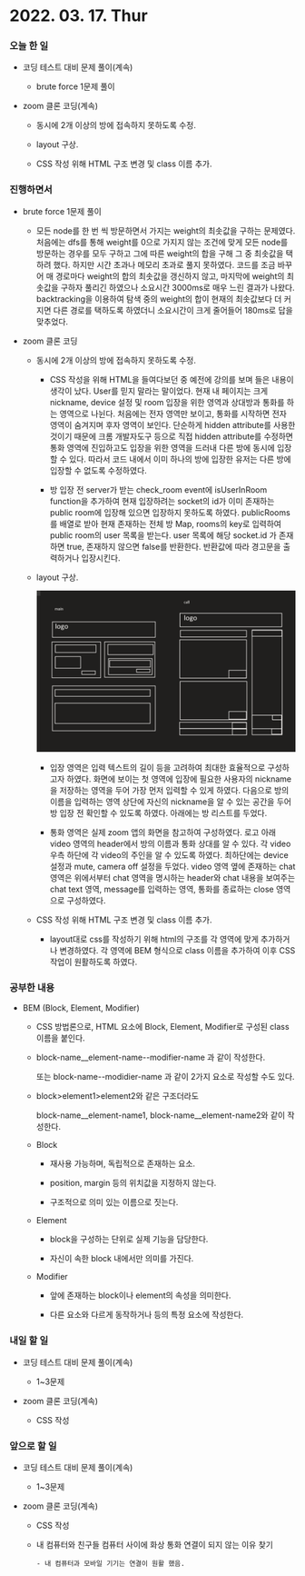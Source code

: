 # 2022. 03. 17. Thur

### 오늘 한 일

- 코딩 테스트 대비 문제 풀이(계속)

  - brute force 1문제 풀이

- zoom 클론 코딩(계속)

  - 동시에 2개 이상의 방에 접속하지 못하도록 수정.

  - layout 구상.

  - CSS 작성 위해 HTML 구조 변경 및 class 이름 추가.

### 진행하면서

- brute force 1문제 풀이

  - 모든 node를 한 번 씩 방문하면서 가지는 weight의 최솟값을 구하는 문제였다. 처음에는 dfs를 통해 weight를 0으로 가지지 않는 조건에 맞게 모든 node를 방문하는 경우를 모두 구하고 그에 따른 weight의 합을 구해 그 중 최솟값을 택하려 했다. 하지만 시간 초과나 메모리 초과로 풀지 못하였다. 코드를 조금 바꾸어 매 경로마다 weight의 합의 최솟값을 갱신하지 않고, 마지막에 weight의 최솟값을 구하자 풀리긴 하였으나 소요시간 3000ms로 매우 느린 결과가 나왔다. backtracking을 이용하여 탐색 중의 weight의 합이 현재의 최솟값보다 더 커지면 다른 경로를 택하도록 하였더니 소요시간이 크게 줄어들어 180ms로 답을 맞추었다.

- zoom 클론 코딩

  - 동시에 2개 이상의 방에 접속하지 못하도록 수정.

    - CSS 작성을 위해 HTML을 들여다보던 중 예전에 강의를 보며 들은 내용이 생각이 났다. User를 믿지 말라는 말이었다. 현재 내 페이지는 크게 nickname, device 설정 및 room 입장을 위한 영역과 상대방과 통화를 하는 영역으로 나뉜다. 처음에는 전자 영역만 보이고, 통화를 시작하면 전자 영역이 숨겨지며 후자 영역이 보인다. 단순하게 hidden attribute를 사용한 것이기 때문에 크롬 개발자도구 등으로 직접 hidden attribute를 수정하면 통화 영역에 진입하고도 입장을 위한 영역을 드러내 다른 방에 동시에 입장할 수 있다. 따라서 코드 내에서 이미 하나의 방에 입장한 유저는 다른 방에 입장할 수 없도록 수정하였다.

    - 방 입장 전 server가 받는 check_room event에 isUserInRoom function을 추가하여 현재 입장하려는 socket의 id가 이미 존재하는 public room에 입장해 있으면 입장하지 못하도록 하였다. publicRooms를 배열로 받아 현재 존재하는 전체 방 Map, rooms의 key로 입력하여 public room의 user 목록을 받는다. user 목록에 해당 socket.id 가 존재하면 true, 존재하지 않으면 false를 반환한다. 반환값에 따라 경고문을 출력하거나 입장시킨다.

  - layout 구상.

    ![layout.png](/images/layout.png)

    - 입장 영역은 입력 텍스트의 길이 등을 고려하여 최대한 효율적으로 구성하고자 하였다. 화면에 보이는 첫 영역에 입장에 필요한 사용자의 nickname을 저장하는 영역을 두어 가장 먼저 입력할 수 있게 하였다. 다음으로 방의 이름을 입력하는 영역 상단에 자신의 nickname을 알 수 있는 공간을 두어 방 입장 전 확인할 수 있도록 하였다. 아래에는 방 리스트를 두었다.

    - 통화 영역은 실제 zoom 앱의 화면을 참고하여 구성하였다. 로고 아래 video 영역의 header에서 방의 이름과 통화 상대를 알 수 있다. 각 video 우측 하단에 각 video의 주인을 알 수 있도록 하였다. 최하단에는 device 설정과 mute, camera off 설정을 두었다. video 영역 옆에 존재하는 chat 영역은 위에서부터 chat 영역을 명시하는 header와 chat 내용을 보여주는 chat text 영역, message를 입력하는 영역, 통화를 종료하는 close 영역으로 구성하였다.

  - CSS 작성 위해 HTML 구조 변경 및 class 이름 추가.

    - layout대로 css를 작성하기 위해 html의 구조를 각 영역에 맞게 추가하거나 변경하였다. 각 영역에 BEM 형식으로 class 이름을 추가하여 이후 CSS 작업이 원활하도록 하였다.

### 공부한 내용

- BEM (Block, Element, Modifier)

  - CSS 방법론으로, HTML 요소에 Block, Element, Modifier로 구성된 class 이름을 붙인다.

  - block-name\_\_element-name--modifier-name 과 같이 작성한다.

    또는 block-name--modidier-name 과 같이 2가지 요소로 작성할 수도 있다.

  - block>element1>element2와 같은 구조더라도

    block-name\_\_element-name1, block-name\_\_element-name2와 같이 작성한다.

  - Block

    - 재사용 가능하며, 독립적으로 존재하는 요소.

    - position, margin 등의 위치값을 지정하지 않는다.

    - 구조적으로 의미 있는 이름으로 짓는다.

  - Element

    - block을 구성하는 단위로 실제 기능을 담당한다.

    - 자신이 속한 block 내에서만 의미를 가진다.

  - Modifier

    - 앞에 존재하는 block이나 element의 속성을 의미한다.

    - 다른 요소와 다르게 동작하거나 등의 특정 요소에 작성한다.

### 내일 할 일

- 코딩 테스트 대비 문제 풀이(계속)

  - 1~3문제

- zoom 클론 코딩(계속)

  - CSS 작성

### 앞으로 할 일

- 코딩 테스트 대비 문제 풀이(계속)

  - 1~3문제

- zoom 클론 코딩(계속)

  - CSS 작성

  - 내 컴퓨터와 친구들 컴퓨터 사이에 화상 통화 연결이 되지 않는 이유 찾기

        - 내 컴퓨터과 모바일 기기는 연결이 원활 했음.

    <br><br>
